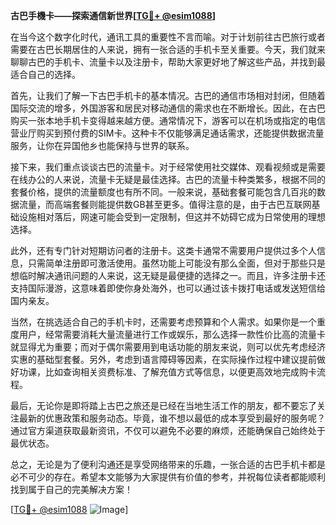 **古巴手機卡——探索通信新世界[[TG💪+ @esim1088](https://t.me/s/esim1088)]**

在当今这个数字化时代，通讯工具的重要性不言而喻。对于计划前往古巴旅行或者需要在古巴长期居住的人来说，拥有一张合适的手机卡至关重要。今天，我们就来聊聊古巴的手机卡、流量卡以及注册卡，帮助大家更好地了解这些产品，并找到最适合自己的选择。

首先，让我们了解一下古巴手机卡的基本情况。古巴的通信市场相对封闭，但随着国际交流的增多，外国游客和居民对移动通信的需求也在不断增长。因此，在古巴购买一张本地手机卡变得越来越方便。通常情况下，游客可以在机场或指定的电信营业厅购买到预付费的SIM卡。这种卡不仅能够满足通话需求，还能提供数据流量服务，让你在异国他乡也能保持与世界的联系。

接下来，我们重点谈谈古巴的流量卡。对于经常使用社交媒体、观看视频或是需要在线办公的人来说，流量卡无疑是最佳选择。古巴的流量卡种类繁多，根据不同的套餐价格，提供的流量额度也有所不同。一般来说，基础套餐可能包含几百兆的数据流量，而高端套餐则能提供数GB甚至更多。值得注意的是，由于古巴互联网基础设施相对落后，网速可能会受到一定限制，但这并不妨碍它成为日常使用的理想选择。

此外，还有专门针对短期访问者的注册卡。这类卡通常不需要用户提供过多个人信息，只需简单注册即可激活使用。虽然功能上可能没有那么全面，但对于那些只是想临时解决通讯问题的人来说，这无疑是最便捷的选择之一。而且，许多注册卡还支持国际漫游，这意味着即使你身处海外，也可以通过该卡拨打电话或发送短信给国内亲友。

当然，在挑选适合自己的手机卡时，还需要考虑预算和个人需求。如果你是一个重度用户，经常需要消耗大量流量进行工作或娱乐，那么选择一款性价比高的流量卡就显得尤为重要；而对于偶尔需要用到电话功能的朋友来说，则可以优先考虑经济实惠的基础型套餐。另外，考虑到语言障碍等因素，在实际操作过程中建议提前做好功课，比如查询相关资费标准、了解充值方式等信息，以便更高效地完成购卡流程。

最后，无论你是即将踏上古巴之旅还是已经在当地生活工作的朋友，都不要忘了关注最新的优惠政策和服务动态。毕竟，谁不想以最低的成本享受到最好的服务呢？通过官方渠道获取最新资讯，不仅可以避免不必要的麻烦，还能确保自己始终处于最优状态。

总之，无论是为了便利沟通还是享受网络带来的乐趣，一张合适的古巴手机卡都是必不可少的存在。希望本文能够为大家提供有价值的参考，并祝每位读者都能顺利找到属于自己的完美解决方案！

[[TG💪+ @esim1088](https://t.me/s/esim1088) ![Image](https://i.postimg.cc/4NQfJmqS/Snipaste-2025-05-13-00-14-12.png)]